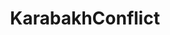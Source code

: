 ---
title: KarabakhConflict
crosslinks:
- armenia
- Turkey
- Israel
- AskHistorians
- pa
- MURICA
- worldnews
- pakistan
- IAmA
- catalonia
- EuropeMeta
- Barcelona
- travel
- europe
- ModSupport
- Artsakh
---